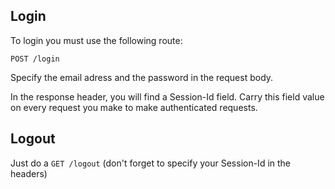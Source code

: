 ## Login

To login you must use the following route:

```POST /login```

Specify the email adress and the password in the request body.

In the response header, you will find a Session-Id field.
Carry this field value on every request you make to make authenticated requests.

## Logout

Just do a ```GET /logout``` (don't forget to specify your Session-Id in the headers)
